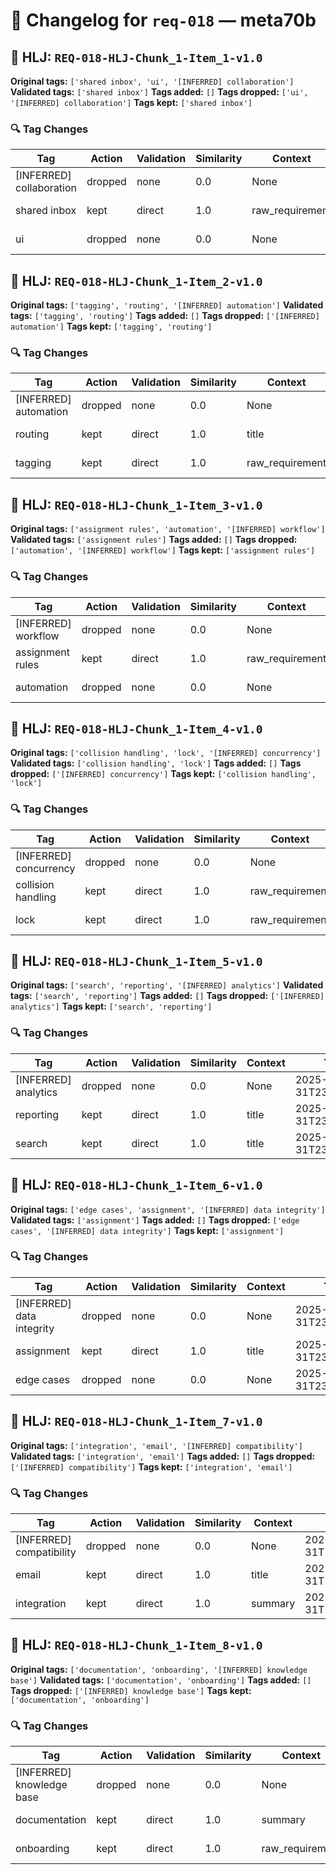 # 📝 Changelog for `req-018` — **meta70b**

## 🔹 HLJ: `REQ-018-HLJ-Chunk_1-Item_1-v1.0`

**Original tags:** `['shared inbox', 'ui', '[INFERRED] collaboration']`
**Validated tags:** `['shared inbox']`
**Tags added:** `[]`
**Tags dropped:** `['ui', '[INFERRED] collaboration']`
**Tags kept:** `['shared inbox']`

### 🔍 Tag Changes
| Tag | Action   | Validation | Similarity | Context | Timestamp |
|-----|----------|------------|------------|---------|-----------|
| [INFERRED] collaboration | dropped | none | 0.0 | None | 2025-05-31T23:58:09.869473Z |
| shared inbox | kept | direct | 1.0 | raw_requirement | 2025-05-31T23:58:09.462868Z |
| ui | dropped | none | 0.0 | None | 2025-05-31T23:58:09.689751Z |

## 🔹 HLJ: `REQ-018-HLJ-Chunk_1-Item_2-v1.0`

**Original tags:** `['tagging', 'routing', '[INFERRED] automation']`
**Validated tags:** `['tagging', 'routing']`
**Tags added:** `[]`
**Tags dropped:** `['[INFERRED] automation']`
**Tags kept:** `['tagging', 'routing']`

### 🔍 Tag Changes
| Tag | Action   | Validation | Similarity | Context | Timestamp |
|-----|----------|------------|------------|---------|-----------|
| [INFERRED] automation | dropped | none | 0.0 | None | 2025-05-31T23:58:10.080103Z |
| routing | kept | direct | 1.0 | title | 2025-05-31T23:58:09.939050Z |
| tagging | kept | direct | 1.0 | raw_requirement | 2025-05-31T23:58:09.936075Z |

## 🔹 HLJ: `REQ-018-HLJ-Chunk_1-Item_3-v1.0`

**Original tags:** `['assignment rules', 'automation', '[INFERRED] workflow']`
**Validated tags:** `['assignment rules']`
**Tags added:** `[]`
**Tags dropped:** `['automation', '[INFERRED] workflow']`
**Tags kept:** `['assignment rules']`

### 🔍 Tag Changes
| Tag | Action   | Validation | Similarity | Context | Timestamp |
|-----|----------|------------|------------|---------|-----------|
| [INFERRED] workflow | dropped | none | 0.0 | None | 2025-05-31T23:58:10.436074Z |
| assignment rules | kept | direct | 1.0 | raw_requirement | 2025-05-31T23:58:10.146149Z |
| automation | dropped | none | 0.0 | None | 2025-05-31T23:58:10.309122Z |

## 🔹 HLJ: `REQ-018-HLJ-Chunk_1-Item_4-v1.0`

**Original tags:** `['collision handling', 'lock', '[INFERRED] concurrency']`
**Validated tags:** `['collision handling', 'lock']`
**Tags added:** `[]`
**Tags dropped:** `['[INFERRED] concurrency']`
**Tags kept:** `['collision handling', 'lock']`

### 🔍 Tag Changes
| Tag | Action   | Validation | Similarity | Context | Timestamp |
|-----|----------|------------|------------|---------|-----------|
| [INFERRED] concurrency | dropped | none | 0.0 | None | 2025-05-31T23:58:10.699881Z |
| collision handling | kept | direct | 1.0 | raw_requirement | 2025-05-31T23:58:10.500515Z |
| lock | kept | direct | 1.0 | raw_requirement | 2025-05-31T23:58:10.558869Z |

## 🔹 HLJ: `REQ-018-HLJ-Chunk_1-Item_5-v1.0`

**Original tags:** `['search', 'reporting', '[INFERRED] analytics']`
**Validated tags:** `['search', 'reporting']`
**Tags added:** `[]`
**Tags dropped:** `['[INFERRED] analytics']`
**Tags kept:** `['search', 'reporting']`

### 🔍 Tag Changes
| Tag | Action   | Validation | Similarity | Context | Timestamp |
|-----|----------|------------|------------|---------|-----------|
| [INFERRED] analytics | dropped | none | 0.0 | None | 2025-05-31T23:58:10.831874Z |
| reporting | kept | direct | 1.0 | title | 2025-05-31T23:58:10.707046Z |
| search | kept | direct | 1.0 | title | 2025-05-31T23:58:10.704086Z |

## 🔹 HLJ: `REQ-018-HLJ-Chunk_1-Item_6-v1.0`

**Original tags:** `['edge cases', 'assignment', '[INFERRED] data integrity']`
**Validated tags:** `['assignment']`
**Tags added:** `[]`
**Tags dropped:** `['edge cases', '[INFERRED] data integrity']`
**Tags kept:** `['assignment']`

### 🔍 Tag Changes
| Tag | Action   | Validation | Similarity | Context | Timestamp |
|-----|----------|------------|------------|---------|-----------|
| [INFERRED] data integrity | dropped | none | 0.0 | None | 2025-05-31T23:58:11.114643Z |
| assignment | kept | direct | 1.0 | title | 2025-05-31T23:58:10.977418Z |
| edge cases | dropped | none | 0.0 | None | 2025-05-31T23:58:10.973684Z |

## 🔹 HLJ: `REQ-018-HLJ-Chunk_1-Item_7-v1.0`

**Original tags:** `['integration', 'email', '[INFERRED] compatibility']`
**Validated tags:** `['integration', 'email']`
**Tags added:** `[]`
**Tags dropped:** `['[INFERRED] compatibility']`
**Tags kept:** `['integration', 'email']`

### 🔍 Tag Changes
| Tag | Action   | Validation | Similarity | Context | Timestamp |
|-----|----------|------------|------------|---------|-----------|
| [INFERRED] compatibility | dropped | none | 0.0 | None | 2025-05-31T23:58:11.240742Z |
| email | kept | direct | 1.0 | title | 2025-05-31T23:58:11.125767Z |
| integration | kept | direct | 1.0 | summary | 2025-05-31T23:58:11.122869Z |

## 🔹 HLJ: `REQ-018-HLJ-Chunk_1-Item_8-v1.0`

**Original tags:** `['documentation', 'onboarding', '[INFERRED] knowledge base']`
**Validated tags:** `['documentation', 'onboarding']`
**Tags added:** `[]`
**Tags dropped:** `['[INFERRED] knowledge base']`
**Tags kept:** `['documentation', 'onboarding']`

### 🔍 Tag Changes
| Tag | Action   | Validation | Similarity | Context | Timestamp |
|-----|----------|------------|------------|---------|-----------|
| [INFERRED] knowledge base | dropped | none | 0.0 | None | 2025-05-31T23:58:11.430684Z |
| documentation | kept | direct | 1.0 | summary | 2025-05-31T23:58:11.248231Z |
| onboarding | kept | direct | 1.0 | raw_requirement | 2025-05-31T23:58:11.307063Z |
